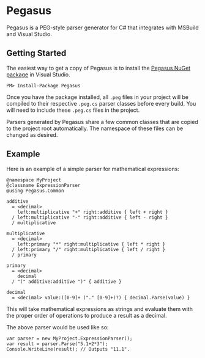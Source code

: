 Pegasus
=======

Pegasus is a PEG-style parser generator for C# that integrates with MSBuild and Visual Studio.

Getting Started
---------------

The easiest way to get a copy of Pegasus is to install the [Pegasus NuGet package](http://nuget.org/packages/Pegasus) in Visual Studio.

    PM> Install-Package Pegasus

Once you have the package installed, all `.peg` files in your project will be compiled to their respective `.peg.cs` parser classes before every build.  You will need to include these `.peg.cs` files in the project.

Parsers generated by Pegasus share a few common classes that are copied to the project root automatically.  The namespace of these files can be changed as desired.

Example
-------

Here is an example of a simple parser for mathematical expressions:

    @namespace MyProject
    @classname ExpressionParser
    @using Pegasus.Common

    additive
      = <decimal>
        left:multiplicative "+" right:additive { left + right }
      / left:multiplicative "-" right:additive { left - right }
      / multiplicative

    multiplicative
      = <decimal>
        left:primary "*" right:multiplicative { left * right }
      / left:primary "/" right:multiplicative { left / right }
      / primary

    primary
      = <decimal>
        decimal
      / "(" additive:additive ")" { additive }

    decimal
      = <decimal> value:([0-9]+ ("." [0-9]+)?) { decimal.Parse(value) }

This will take mathematical expressions as strings and evaluate them with the proper order of operations to produce a result as a decimal.

The above parser would be used like so:

    var parser = new MyProject.ExpressionParser();
    var result = parser.Parse("5.1+2*3");
    Console.WriteLine(result); // Outputs "11.1".
